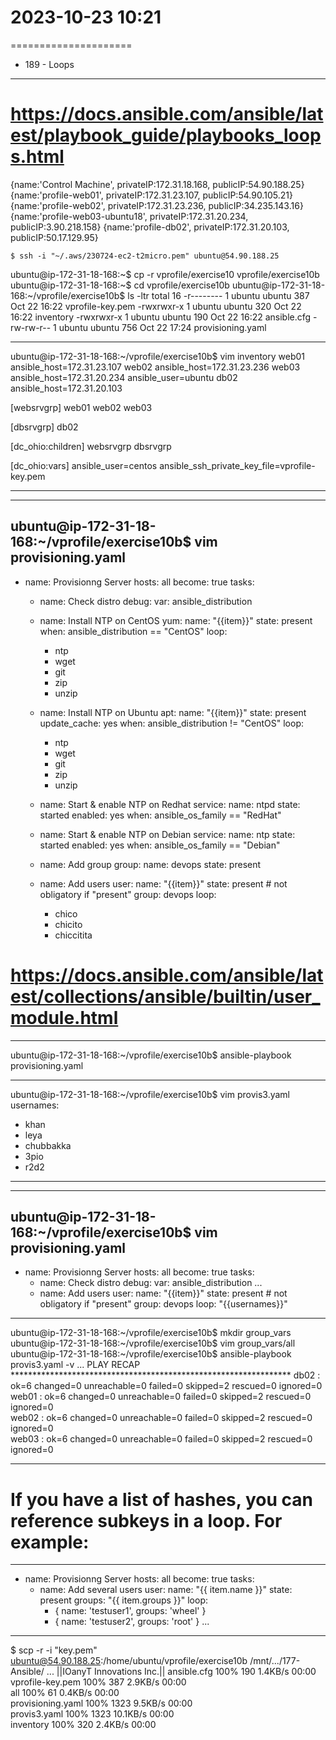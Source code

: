 # 2023-10-23    10:21
=====================


* 189 - Loops
-------------
# https://docs.ansible.com/ansible/latest/playbook_guide/playbooks_loops.html

{name:'Control Machine', privateIP:172.31.18.168, publicIP:54.90.188.25}
{name:'profile-web01', privateIP:172.31.23.107, publicIP:54.90.105.21}
{name:'profile-web02', privateIP:172.31.23.236, publicIP:34.235.143.16}
{name:'profile-web03-ubuntu18', privateIP:172.31.20.234, publicIP:3.90.218.158}
{name:'profile-db02', privateIP:172.31.20.103, publicIP:50.17.129.95}

    $ ssh -i "~/.aws/230724-ec2-t2micro.pem" ubuntu@54.90.188.25
ubuntu@ip-172-31-18-168:~$ cp -r vprofile/exercise10 vprofile/exercise10b
ubuntu@ip-172-31-18-168:~$ cd vprofile/exercise10b
ubuntu@ip-172-31-18-168:~/vprofile/exercise10b$ ls -ltr
total 16
-r-------- 1 ubuntu ubuntu 387 Oct 22 16:22 vprofile-key.pem
-rwxrwxr-x 1 ubuntu ubuntu 320 Oct 22 16:22 inventory
-rwxrwxr-x 1 ubuntu ubuntu 190 Oct 22 16:22 ansible.cfg
-rw-rw-r-- 1 ubuntu ubuntu 756 Oct 22 17:24 provisioning.yaml

-------
ubuntu@ip-172-31-18-168:~/vprofile/exercise10b$ vim inventory
web01 ansible_host=172.31.23.107
web02 ansible_host=172.31.23.236
web03 ansible_host=172.31.20.234 ansible_user=ubuntu
db02 ansible_host=172.31.20.103

[websrvgrp]
web01
web02
web03

[dbsrvgrp]
db02

[dc_ohio:children]
websrvgrp
dbsrvgrp

[dc_ohio:vars]
ansible_user=centos
ansible_ssh_private_key_file=vprofile-key.pem

-------
-------
ubuntu@ip-172-31-18-168:~/vprofile/exercise10b$ vim provisioning.yaml
---
- name: Provisionng Server
  hosts: all
  become: true
  tasks:
    - name: Check distro
      debug:
        var: ansible_distribution

    - name: Install NTP on CentOS
      yum:
        name: "{{item}}"
        state: present
      when: ansible_distribution == "CentOS"
      loop:
        - ntp
        - wget
        - git
        - zip
        - unzip

    - name: Install NTP on Ubuntu
      apt:
        name: "{{item}}"
        state: present
        update_cache: yes
      when: ansible_distribution != "CentOS"
      loop:
        - ntp
        - wget
        - git
        - zip
        - unzip

    - name: Start & enable NTP on Redhat
      service:
        name: ntpd
        state: started
        enabled: yes
      when: ansible_os_family == "RedHat"

    - name: Start & enable NTP on Debian
      service:
        name: ntp
        state: started
        enabled: yes
      when: ansible_os_family == "Debian"

    - name: Add group
      group:
        name: devops
        state: present
        
    - name: Add users
      user:
        name: "{{item}}"
        state: present   # not obligatory if "present"
        group: devops
      loop:
        - chico
        - chicito
        - chiccitita
# https://docs.ansible.com/ansible/latest/collections/ansible/builtin/user_module.html      
-------

ubuntu@ip-172-31-18-168:~/vprofile/exercise10b$ ansible-playbook provisioning.yaml

-------
ubuntu@ip-172-31-18-168:~/vprofile/exercise10b$ vim provis3.yaml
usernames:
  - khan
  - leya
  - chubbakka
  - 3pio
  - r2d2

-------

-------
ubuntu@ip-172-31-18-168:~/vprofile/exercise10b$ vim provisioning.yaml
---
- name: Provisionng Server
  hosts: all
  become: true
  tasks:
    - name: Check distro
      debug:
        var: ansible_distribution
...
    - name: Add users
      user:
        name: "{{item}}"
        state: present   # not obligatory if "present"
        group: devops
      loop: "{{usernames}}"
        
-------

ubuntu@ip-172-31-18-168:~/vprofile/exercise10b$ mkdir group_vars
ubuntu@ip-172-31-18-168:~/vprofile/exercise10b$ vim group_vars/all
ubuntu@ip-172-31-18-168:~/vprofile/exercise10b$ ansible-playbook provis3.yaml -v
...
PLAY RECAP ****************************************************************
db02     : ok=6    changed=0    unreachable=0    failed=0    skipped=2    rescued=0    ignored=0   
web01    : ok=6    changed=0    unreachable=0    failed=0    skipped=2    rescued=0    ignored=0   
web02    : ok=6    changed=0    unreachable=0    failed=0    skipped=2    rescued=0    ignored=0   
web03    : ok=6    changed=0    unreachable=0    failed=0    skipped=2    rescued=0    ignored=0 


-------
# If you have a list of hashes, you can reference subkeys in a loop. For example:
---
- name: Provisionng Server
  hosts: all
  become: true
  tasks:
    - name: Add several users
      user:
        name: "{{ item.name }}"
        state: present
        groups: "{{ item.groups }}"
      loop:
        - { name: 'testuser1', groups: 'wheel' }
        - { name: 'testuser2', groups: 'root' }
...
-------


$ scp -r -i "key.pem" ubuntu@54.90.188.25:/home/ubuntu/vprofile/exercise10b /mnt/.../177-Ansible/
...
 ||IOanyT Innovations Inc.||
ansible.cfg          100%  190     1.4KB/s   00:00    
vprofile-key.pem     100%  387     2.9KB/s   00:00    
all                  100%   61     0.4KB/s   00:00    
provisioning.yaml    100% 1323     9.5KB/s   00:00    
provis3.yaml         100% 1323    10.1KB/s   00:00    
inventory            100%  320     2.4KB/s   00:00  